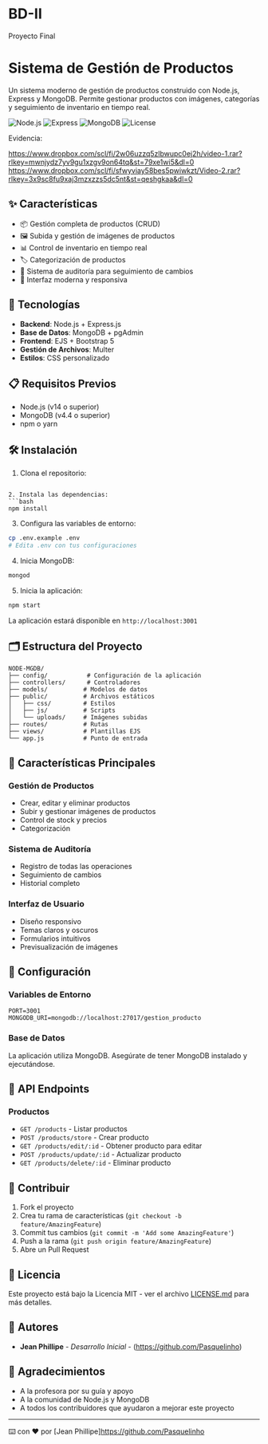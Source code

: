 # BD-II
Proyecto Final
# Sistema de Gestión de Productos

Un sistema moderno de gestión de productos construido con Node.js, Express y MongoDB. Permite gestionar productos con imágenes, categorías y seguimiento de inventario en tiempo real.

![Node.js](https://img.shields.io/badge/Node.js-v14+-green.svg)
![Express](https://img.shields.io/badge/Express-v4.17+-blue.svg)
![MongoDB](https://img.shields.io/badge/MongoDB-v4.4+-green.svg)
![License](https://img.shields.io/badge/license-MIT-blue.svg)


Evidencia: 

https://www.dropbox.com/scl/fi/2w06uzzq5zlbwupc0ej2h/video-1.rar?rlkey=mwnjydz7yv9gu1xzgv9on64tq&st=79xe1wi5&dl=0
https://www.dropbox.com/scl/fi/sfwyviay58bes5pwiwkzt/Video-2.rar?rlkey=3x9sc8fu9xaj3mzxzzs5dc5nt&st=qeshgkaa&dl=0

## ✨ Características

- 📦 Gestión completa de productos (CRUD)
- 🖼️ Subida y gestión de imágenes de productos
- 📊 Control de inventario en tiempo real
- 🏷️ Categorización de productos
- 📝 Sistema de auditoría para seguimiento de cambios
- 💅 Interfaz moderna y responsiva

## 🚀 Tecnologías

- **Backend**: Node.js + Express.js
- **Base de Datos**: MongoDB + pgAdmin
- **Frontend**: EJS + Bootstrap 5
- **Gestión de Archivos**: Multer
- **Estilos**: CSS personalizado

## 📋 Requisitos Previos

- Node.js (v14 o superior)
- MongoDB (v4.4 o superior)
- npm o yarn

## 🛠️ Instalación

1. Clona el repositorio:
```

2. Instala las dependencias:
```bash
npm install
```

3. Configura las variables de entorno:
```bash
cp .env.example .env
# Edita .env con tus configuraciones
```

4. Inicia MongoDB:
```bash
mongod
```

5. Inicia la aplicación:
```bash
npm start
```

La aplicación estará disponible en `http://localhost:3001`

## 🗂️ Estructura del Proyecto

```
NODE-MGDB/
├── config/           # Configuración de la aplicación
├── controllers/      # Controladores
├── models/          # Modelos de datos
├── public/          # Archivos estáticos
│   ├── css/         # Estilos
│   ├── js/          # Scripts
│   └── uploads/     # Imágenes subidas
├── routes/          # Rutas
├── views/           # Plantillas EJS
└── app.js           # Punto de entrada
```

## 📱 Características Principales

### Gestión de Productos
- Crear, editar y eliminar productos
- Subir y gestionar imágenes de productos
- Control de stock y precios
- Categorización

### Sistema de Auditoría
- Registro de todas las operaciones
- Seguimiento de cambios
- Historial completo

### Interfaz de Usuario
- Diseño responsivo
- Temas claros y oscuros
- Formularios intuitivos
- Previsualización de imágenes

## 🔧 Configuración

### Variables de Entorno
```env
PORT=3001
MONGODB_URI=mongodb://localhost:27017/gestion_producto
```

### Base de Datos
La aplicación utiliza MongoDB. Asegúrate de tener MongoDB instalado y ejecutándose.

## 📖 API Endpoints

### Productos
- `GET /products` - Listar productos
- `POST /products/store` - Crear producto
- `GET /products/edit/:id` - Obtener producto para editar
- `POST /products/update/:id` - Actualizar producto
- `GET /products/delete/:id` - Eliminar producto

## 🤝 Contribuir

1. Fork el proyecto
2. Crea tu rama de características (`git checkout -b feature/AmazingFeature`)
3. Commit tus cambios (`git commit -m 'Add some AmazingFeature'`)
4. Push a la rama (`git push origin feature/AmazingFeature`)
5. Abre un Pull Request

## 📝 Licencia

Este proyecto está bajo la Licencia MIT - ver el archivo [LICENSE.md](LICENSE.md) para más detalles.

## 👥 Autores

- **Jean Phillipe** - *Desarrollo Inicial* - (https://github.com/Pasquelinho)

## 🙏 Agradecimientos

- A la profesora por su guía y apoyo
- A la comunidad de Node.js y MongoDB
- A todos los contribuidores que ayudaron a mejorar este proyecto

---
⌨️ con ❤️ por [Jean Phillipe]https://github.com/Pasquelinho
